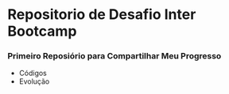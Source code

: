 # Repositorio de Desafio Inter Bootcamp
### Primeiro Reposiório para Compartilhar Meu Progresso
 - Códigos 
 - Evolução 
